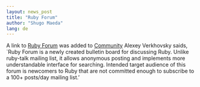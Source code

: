 ```yaml
---
layout: news_post
title: "Ruby Forum"
author: "Shugo Maeda"
lang: de
---
```


A link to [Ruby Forum][1] was added to [Community](/en/community/)
Alexey Verkhovsky saids, \`Ruby Forum is a newly created bulletin board
for discussing Ruby. Unlike ruby-talk mailing list, it allows anonymous
posting and implements more understandable interface for searching.
Intended target audience of this forum is newcomers to Ruby that are not
committed enough to subscribe to a 100+ posts/day mailing list.’



[1]: http://www.ruby-forum.org/bb 
